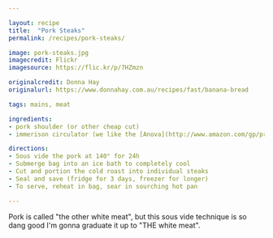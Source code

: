 ```yaml
---

layout: recipe
title:  "Pork Steaks"
permalink: /recipes/pork-steaks/

image: pork-steaks.jpg
imagecredit: Flickr
imagesource: https://flic.kr/p/7HZmzn

originalcredit: Donna Hay
originalurl: https://www.donnahay.com.au/recipes/fast/banana-bread 

tags: mains, meat

ingredients:
- pork shoulder (or other cheap cut)
- immerison circulator (we like the [Anova](http://www.amazon.com/gp/product/B00UKPBXM4/ref=as_li_tl?ie=UTF8&camp=1789&creative=390957&creativeASIN=B00UKPBXM4&linkCode=as2&tag=repl-20&linkId=XMRXWQ35OJNCZVGE))

directions:
- Sous vide the pork at 140° for 24h
- Submerge bag into an ice bath to completely cool
- Cut and portion the cold roast into individual steaks
- Seal and save (fridge for 3 days, freezer for longer)
- To serve, reheat in bag, sear in sourching hot pan

---
```


Pork is called "the other white meat", but this sous vide technique is so dang good I'm gonna graduate it up to "THE white meat".